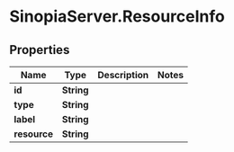 # SinopiaServer.ResourceInfo

## Properties
Name | Type | Description | Notes
------------ | ------------- | ------------- | -------------
**id** | **String** |  | 
**type** | **String** |  | 
**label** | **String** |  | 
**resource** | **String** |  | 


